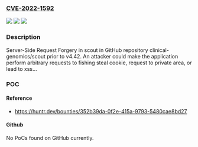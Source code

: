 ### [CVE-2022-1592](https://cve.mitre.org/cgi-bin/cvename.cgi?name=CVE-2022-1592)
![](https://img.shields.io/static/v1?label=Product&message=clinical-genomics%2Fscout&color=blue)
![](https://img.shields.io/static/v1?label=Version&message=%3C%20v4.42%20&color=brighgreen)
![](https://img.shields.io/static/v1?label=Vulnerability&message=CWE-918%20Server-Side%20Request%20Forgery%20(SSRF)&color=brighgreen)

### Description

Server-Side Request Forgery in scout in GitHub repository clinical-genomics/scout prior to v4.42. An attacker could make the application perform arbitrary requests to fishing steal cookie, request to private area, or lead to xss...

### POC

#### Reference
- https://huntr.dev/bounties/352b39da-0f2e-415a-9793-5480cae8bd27

#### Github
No PoCs found on GitHub currently.

